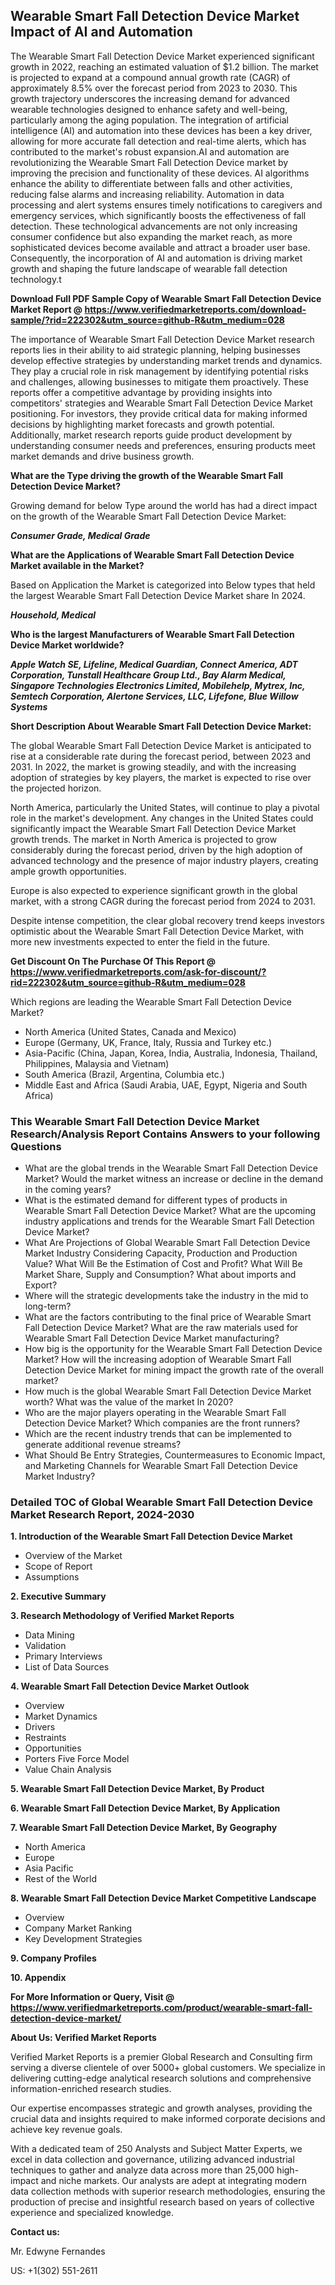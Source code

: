 <h2>Wearable Smart Fall Detection Device Market Impact of AI and Automation</h2>The Wearable Smart Fall Detection Device Market experienced significant growth in 2022, reaching an estimated valuation of $1.2 billion. The market is projected to expand at a compound annual growth rate (CAGR) of approximately 8.5% over the forecast period from 2023 to 2030. This growth trajectory underscores the increasing demand for advanced wearable technologies designed to enhance safety and well-being, particularly among the aging population. The integration of artificial intelligence (AI) and automation into these devices has been a key driver, allowing for more accurate fall detection and real-time alerts, which has contributed to the market's robust expansion.AI and automation are revolutionizing the Wearable Smart Fall Detection Device market by improving the precision and functionality of these devices. AI algorithms enhance the ability to differentiate between falls and other activities, reducing false alarms and increasing reliability. Automation in data processing and alert systems ensures timely notifications to caregivers and emergency services, which significantly boosts the effectiveness of fall detection. These technological advancements are not only increasing consumer confidence but also expanding the market reach, as more sophisticated devices become available and attract a broader user base. Consequently, the incorporation of AI and automation is driving market growth and shaping the future landscape of wearable fall detection technology.t</p><p id="" class=""><strong>Download Full PDF Sample Copy of Wearable Smart Fall Detection Device Market Report @ <a href="https://www.verifiedmarketreports.com/download-sample/?rid=222302&utm_source=github-R&utm_medium=028" target="_blank">https://www.verifiedmarketreports.com/download-sample/?rid=222302&utm_source=github-R&utm_medium=028</a></strong></p><p>The importance of&nbsp;Wearable Smart Fall Detection Device Market research reports lies in their ability to aid strategic planning, helping businesses develop effective strategies by understanding market trends and dynamics. They play a crucial role in risk management by identifying potential risks and challenges, allowing businesses to mitigate them proactively. These reports offer a competitive advantage by providing insights into competitors' strategies and Wearable Smart Fall Detection Device Market positioning. For investors, they provide critical data for making informed decisions by highlighting market forecasts and growth potential. Additionally, market research reports guide product development by understanding consumer needs and preferences, ensuring products meet market demands and drive business growth.</p><p><strong>What are the&nbsp;Type driving the growth of the Wearable Smart Fall Detection Device Market?</strong></p><p id="" class="">Growing demand for below Type around the world has had a direct impact on the growth of the Wearable Smart Fall Detection Device Market:</p><em><strong>Consumer Grade, Medical Grade</strong></em></p><strong>What are the&nbsp;Applications&nbsp;of Wearable Smart Fall Detection Device Market available in the Market?</strong></p><p id="" class="">Based on Application the Market is categorized into Below types that held the largest Wearable Smart Fall Detection Device Market share In 2024.</p><em><strong>Household, Medical</strong></em></p><strong>Who is the largest Manufacturers of Wearable Smart Fall Detection Device Market worldwide?</strong></p><p><em><strong>Apple Watch SE, Lifeline, Medical Guardian, Connect America, ADT Corporation, Tunstall Healthcare Group Ltd., Bay Alarm Medical, Singapore Technologies Electronics Limited, Mobilehelp, Mytrex, Inc, Semtech Corporation, Alertone Services, LLC, Lifefone, Blue Willow Systems</strong></em></p><p id="" class=""><strong>Short Description About Wearable Smart Fall Detection Device Market:</strong></p><p>The global Wearable Smart Fall Detection Device Market is anticipated to rise at a considerable rate during the forecast period, between 2023 and 2031. In 2022, the market is growing steadily, and with the increasing adoption of strategies by key players, the market is expected to rise over the projected horizon.</p><p>North America, particularly the United States, will continue to play a pivotal role in the market's development. Any changes in the United States could significantly impact the Wearable Smart Fall Detection Device Market growth trends. The market in North America is projected to grow considerably during the forecast period, driven by the high adoption of advanced technology and the presence of major industry players, creating ample growth opportunities.</p><p>Europe is also expected to experience significant growth in the global market, with a strong CAGR during the forecast period from 2024 to 2031.</p><p>Despite intense competition, the clear global recovery trend keeps investors optimistic about the Wearable Smart Fall Detection Device Market, with more new investments expected to enter the field in the future.</p><p id="" class=""><strong>Get Discount On The Purchase Of This Report @ <a href="https://www.verifiedmarketreports.com/ask-for-discount/?rid=222302&utm_source=github-R&utm_medium=028" target="_blank">https://www.verifiedmarketreports.com/ask-for-discount/?rid=222302&utm_source=github-R&utm_medium=028</a></strong></p>Which regions are leading the Wearable Smart Fall Detection Device Market?</p><ul><li>North America (United States, Canada and Mexico)</li><li>Europe (Germany, UK, France, Italy, Russia and Turkey etc.)</li><li>Asia-Pacific (China, Japan, Korea, India, Australia, Indonesia, Thailand, Philippines, Malaysia and Vietnam)</li><li>South America (Brazil, Argentina, Columbia etc.)</li><li>Middle East and Africa (Saudi Arabia, UAE, Egypt, Nigeria and South Africa)</li></ul><h3 id="" class="">This Wearable Smart Fall Detection Device Market Research/Analysis Report Contains Answers to your following Questions</h3><ul><li>What are the global trends in the Wearable Smart Fall Detection Device Market? Would the market witness an increase or decline in the demand in the coming years?</li><li>What is the estimated demand for different types of products in Wearable Smart Fall Detection Device Market? What are the upcoming industry applications and trends for the Wearable Smart Fall Detection Device Market?</li><li>What Are Projections of Global Wearable Smart Fall Detection Device Market Industry Considering Capacity, Production and Production Value? What Will Be the Estimation of Cost and Profit? What Will Be Market Share, Supply and Consumption? What about imports and Export?</li><li>Where will the strategic developments take the industry in the mid to long-term?</li><li>What are the factors contributing to the final price of Wearable Smart Fall Detection Device Market? What are the raw materials used for Wearable Smart Fall Detection Device Market manufacturing?</li><li>How big is the opportunity for the Wearable Smart Fall Detection Device Market? How will the increasing adoption of Wearable Smart Fall Detection Device Market for mining impact the growth rate of the overall market?</li><li>How much is the global Wearable Smart Fall Detection Device Market worth? What was the value of the market In 2020?</li><li>Who are the major players operating in the Wearable Smart Fall Detection Device Market? Which companies are the front runners?</li><li>Which are the recent industry trends that can be implemented to generate additional revenue streams?</li><li>What Should Be Entry Strategies, Countermeasures to Economic Impact, and Marketing Channels for Wearable Smart Fall Detection Device Market Industry?</li></ul><h3 id="" class="">Detailed TOC of Global Wearable Smart Fall Detection Device Market Research Report, 2024-2030</h3><p id="" class=""><strong>1. Introduction of the Wearable Smart Fall Detection Device Market</strong></p><ul><li>Overview of the Market</li><li>Scope of Report</li><li>Assumptions</li></ul><p id="" class=""><strong>2. Executive Summary</strong></p><p id="" class=""><strong>3. Research Methodology of Verified Market Reports</strong></p><ul><li>Data Mining</li><li>Validation</li><li>Primary Interviews</li><li>List of Data Sources</li></ul><p id="" class=""><strong>4. Wearable Smart Fall Detection Device Market Outlook</strong></p><ul><li>Overview</li><li>Market Dynamics</li><li>Drivers</li><li>Restraints</li><li>Opportunities</li><li>Porters Five Force Model</li><li>Value Chain Analysis</li></ul><p id="" class=""><strong>5. Wearable Smart Fall Detection Device Market, By Product</strong></p><p id="" class=""><strong>6. Wearable Smart Fall Detection Device Market, By Application</strong></p><p id="" class=""><strong>7. Wearable Smart Fall Detection Device Market, By Geography</strong></p><ul><li>North America</li><li>Europe</li><li>Asia Pacific</li><li>Rest of the World</li></ul><p id="" class=""><strong>8. Wearable Smart Fall Detection Device Market Competitive Landscape</strong></p><ul><li>Overview</li><li>Company Market Ranking</li><li>Key Development Strategies</li></ul><p id="" class=""><strong>9. Company Profiles</strong></p><p id="" class=""><strong>10. Appendix</strong></p><p id="" class=""><strong>For More Information or Query, Visit @ <a href="https://www.verifiedmarketreports.com/product/wearable-smart-fall-detection-device-market/" target="_blank">https://www.verifiedmarketreports.com/product/wearable-smart-fall-detection-device-market/</a></strong></p><p id="" class=""><strong>About Us: Verified Market Reports</strong></p><p id="" class="">Verified Market Reports is a premier Global Research and Consulting firm serving a diverse clientele of over 5000+ global customers. We specialize in delivering cutting-edge analytical research solutions and comprehensive information-enriched research studies.</p><p id="" class="">Our expertise encompasses strategic and growth analyses, providing the crucial data and insights required to make informed corporate decisions and achieve key revenue goals.</p><p id="" class="">With a dedicated team of 250 Analysts and Subject Matter Experts, we excel in data collection and governance, utilizing advanced industrial techniques to gather and analyze data across more than 25,000 high-impact and niche markets. Our analysts are adept at integrating modern data collection methods with superior research methodologies, ensuring the production of precise and insightful research based on years of collective experience and specialized knowledge.</p><p id="" class=""><strong>Contact us:</strong></p><p id="" class="">Mr. Edwyne Fernandes</p><p id="" class="">US: +1(302) 551-2611</p>